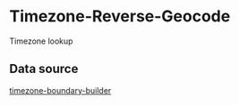 # Timezone-Reverse-Geocode
Timezone lookup
## Data source
[timezone-boundary-builder
](https://github.com/evansiroky/timezone-boundary-builder)
